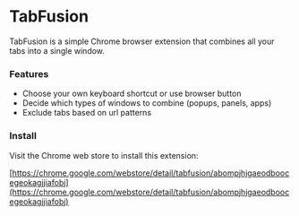 # TabFusion

TabFusion is a simple Chrome browser extension that combines all your tabs into
a single window.

### Features

* Choose your own keyboard shortcut or use browser button
* Decide which types of windows to combine (popups, panels, apps)
* Exclude tabs based on url patterns

### Install

Visit the Chrome web store to install this extension:

[https://chrome.google.com/webstore/detail/tabfusion/abompjhjgaeodboocegeokagjjiafobj](https://chrome.google.com/webstore/detail/tabfusion/abompjhjgaeodboocegeokagjjiafobj)
